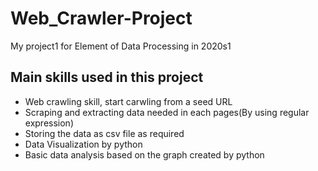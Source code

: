 # Web_Crawler-Project
My project1 for Element of Data Processing in 2020s1


## Main skills used in this project

+ Web crawling skill, start carwling from a seed URL
+ Scraping and extracting data needed in each pages(By using regular expression)
+ Storing the data as csv file as required
+ Data Visualization by python
+ Basic data analysis based on the graph created by python
